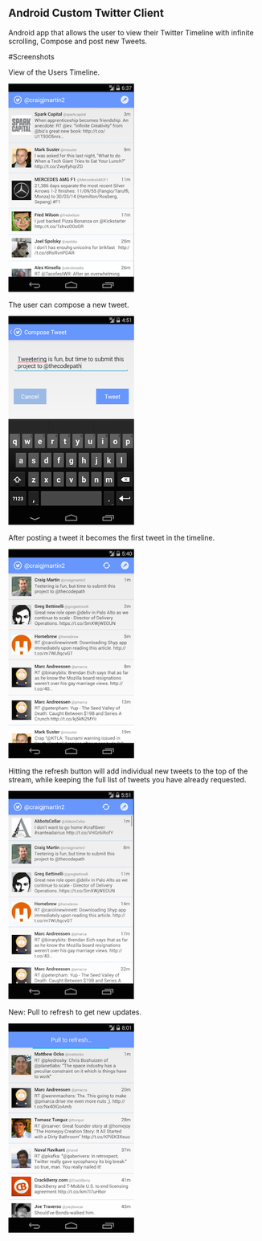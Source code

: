 ## Android Custom Twitter Client

Android app that allows the user to view their Twitter Timeline with infinite scrolling, Compose
and post new Tweets.

#Screenshots

View of the Users Timeline.

![Timeline view](/screens/timeline_view_small.png?raw=true)

The user can compose a new tweet.

![Compose Tweet](/screens/compose_view_small.png?raw=true)

After posting a tweet it becomes the first tweet in the timeline.

![Posted Tweet](/screens/posted_tweet_small.png?raw=true)

Hitting the refresh button will add individual new tweets to the top of the stream, while
keeping the full list of tweets you have already requested.

![Posted Tweet](/screens/timeline_refresh_small.png?raw=true)

New: Pull to refresh to get new updates.

![Posted Tweet](/screens/pull_refresh_small.png?raw=true)
